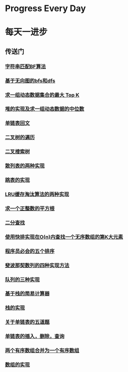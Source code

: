 # Progress Every Day
# 每天一进步

## 传送门

### [字符串匹配BF算法](https://github.com/chaoaiqi/study/blob/master/java/src/juejin/lc/string/BFArithmetic.java)
### [基于无向图的bfs和dfs](https://github.com/chaoaiqi/study/blob/master/java/src/juejin/lc/graph/Graph.java)
### [求一组动态数据集合的最大 Top K](https://github.com/chaoaiqi/study/blob/master/java/src/juejin/lc/leetCode/GetTopKArrays.java)
### [堆的实现及求一组动态数据的中位数](https://github.com/chaoaiqi/study/tree/master/java/src/juejin/lc/heap)
### [单链表回文](https://github.com/chaoaiqi/study/blob/master/java/src/juejin/lc/leetCode/Palindrome.java)
### [二叉树的遍历](https://github.com/chaoaiqi/study/blob/master/java/src/juejin/lc/tree/TraversalTree.java)
### [二叉搜索树](https://github.com/chaoaiqi/study/blob/master/java/src/juejin/lc/tree/BinarySearchTree.java)
### [散列表的两种实现](https://github.com/chaoaiqi/study/tree/master/java/src/juejin/lc/hashTable)
### [跳表的实现](https://github.com/chaoaiqi/study/blob/master/java/src/juejin/lc/linkedList/SkipList.java)
### [LRU缓存淘汰算法的两种实现](https://github.com/chaoaiqi/study/tree/master/java/src/juejin/lc/lruAlgo)
### [求一个正整数的平方根](https://github.com/chaoaiqi/study/blob/master/java/src/juejin/lc/leetCode/SqrtSolution.java)
### [二分查找](https://github.com/chaoaiqi/study/blob/master/java/src/juejin/lc/search/BinarySearch.java)
### [ 使用快排实现在O(n)内查找一个无序数组的第K大元素](https://github.com/chaoaiqi/study/blob/master/java/src/juejin/lc/leetCode/FindKthLargest.java)
### [程序员必会的五个排序](https://github.com/chaoaiqi/study/blob/master/java/src/juejin/lc/sorts/BaseSort.java)
### [斐波那契数列的四种实现方法](https://github.com/chaoaiqi/study/blob/master/java/src/juejin/lc/recursion/Recursion.java)
### [队列的三种实现](https://github.com/chaoaiqi/study/tree/master/java/src/juejin/lc/queue)
### [基于栈的简易计算器](https://github.com/chaoaiqi/study/blob/master/java/src/juejin/lc/stack/SimpleCalculator.java)
### [栈的实现](https://github.com/chaoaiqi/study/tree/master/java/src/juejin/lc/stack)
### [关于单链表的五道题](https://github.com/chaoaiqi/study/blob/master/java/src/juejin/lc/linkedList/LinkedListAlgo.java)
### [单链表的插入，删除，查询](https://github.com/chaoaiqi/study/blob/master/java/src/juejin/lc/linkedList/SinglyLinkedList.java)
### [两个有序数组合并为一个有序数组](https://github.com/chaoaiqi/study/blob/master/java/src/juejin/lc/arithmetic/MergeArrays.java)
### [数组的实现](https://github.com/chaoaiqi/study/blob/master/java/src/juejin/lc/arithmetic/Array.java)